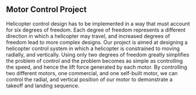 ## Motor Control Project

Helicopter control design has to be implemented in a way that must account for six degrees of freedom.  Each degree of freedom represents a different direction in which a helicopter may travel, and increased degrees of freedom lead to more complex designs.  Our project is aimed at designing a helicopter control system in which a helicopter is constrained to moving radially, and vertically.  Using only two degrees of freedom greatly simplifies the problem of control and the problem becomes as simple as controlling the speed, and hence the lift force generated by each motor. By controlling two different motors, one commercial, and one self-built motor,  we can control the radial, and vertical position of our motor to demonstrate a takeoff and landing sequence.